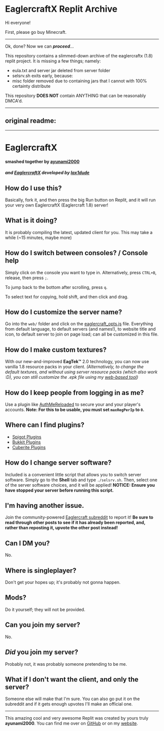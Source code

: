 # EaglercraftX Replit Archive


Hi everyone!

First, please go buy Minecraft.


---


Ok, done? Now we can ***proceed***...

This repository contains a slimmed-down archive of the eaglercraftx (1.8) replit project. It is missing a few things; namely:
- eula.txt and server jar deleted from server folder
- selsrv.sh exits early, because:
- misc folder removed due to containing jars that I cannot with 100% certainty distribute

This repository **DOES NOT** contain ANYTHING that can be reasonably DMCA'd.


---

## original readme:

---

# EaglercraftX


#### smashed together by [ayunami2000](https://github.com/ayunami2000)
##### and [EaglercraftX](https://gitlab.com/lax1dude/eaglercraftx-1.8) developed by [lax1dude](https://github.com/lax1dude)

## How do I use this?
Basically, fork it, and then press the big Run button on Replit, and it will run your very own EaglercraftX (Eaglercraft 1.8) server!

## What is it doing?
It is probably compiling the latest, updated client for you. This may take a while (~15 minutes, maybe more)

## How do I switch between consoles? / Console help
Simply click on the console you want to type in. Alternatively, press `CTRL+B`, release, then press `;`.

To jump back to the bottom after scrolling, press `q`.

To select text for copying, hold shift, and then click and drag.

## How do I customize the server name?
Go into the `web/` folder and click on the [eaglercraft_opts.js](web/eaglercraft_opts.js) file. Everything from default language, to default servers (and names!), to website title and icon, to default server to join on page load; can all be customized in this file.

## How do I make custom textures?
With our new-and-improved **EagTek:tm:** 2.0 technology, you can now use vanilla 1.8 resource packs in your client. *(Alternatively, to change the default textures, and without using server resource packs (which also work :D), you can still customize the .epk file using my [web-based tool](https://ayunami2000.github.io/ayunWebEPK))*

## How do I keep people from logging in as me?
Use a plugin like [AuthMeReloaded](https://github.com/AuthMe/AuthMeReloaded/releases) to secure your and your player's accounts. **Note: For this to be usable, you must set `maxRegPerIp` to `0`.**

## Where can I find plugins?
- [Spigot Plugins](https://www.spigotmc.org/resources/categories/spigot.4/)
- [Bukkit Plugins](https://dev.bukkit.org/bukkit-plugins)
- [Cuberite Plugins](https://plugins.cuberite.org)

## How do I change server software?
Included is a convenient little script that allows you to switch server software. Simply go to the **Shell** tab and type `./selsrv.sh`. Then, select one of the server software choices, and it will be applied! **NOTICE: Ensure you have stopped your server before running this script.**

## I'm having another issue.
Join the community-powered [Eaglercraft subreddit](https://www.reddit.com/r/eaglercraft/) to report it! **Be sure to read through other posts to see if it has already been reported, and, rather than reposting it, upvote the other post instead!**

## Can I DM you?
No.

## Where is singleplayer?
Don't get your hopes up; it's probably not gonna happen.

## Mods?
Do it yourself; they will not be provided.

## Can you join my server?
No.

## *Did* you join my server?
Probably not, it was probably someone pretending to be me.

## What if I don't want the client, and only the server?
Someone else will make that I'm sure. You can also go put it on the subreddit and if it gets enough upvotes I'll make an official one.

---

This amazing cool and very awesome Replit was created by yours truly **ayunami2000**. You can find me over on [GitHub](https://github.com/ayunami2000) or on my [website](https://ayunami2000.github.io).
